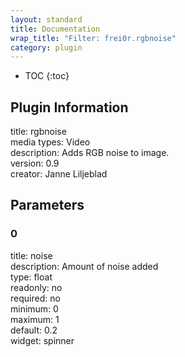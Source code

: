 ```yaml
---
layout: standard
title: Documentation
wrap_title: "Filter: frei0r.rgbnoise"
category: plugin
---
```

* TOC
{:toc}

## Plugin Information

title: rgbnoise  
media types:
Video  
description: Adds RGB noise to image.  
version: 0.9  
creator: Janne Liljeblad  

## Parameters

### 0

title: noise    
description:
Amount of noise added  
type: float  
readonly: no  
required: no  
minimum: 0  
maximum: 1  
default: 0.2  
widget: spinner  

